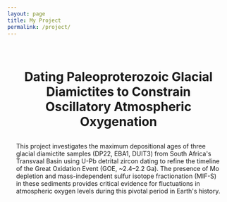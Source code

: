 ```yaml
---
layout: page
title: My Project
permalink: /project/
---
```


<div style="max-width: 800px; margin: 0 auto; padding: 20px; text-align: center;">
  <h1 style="text-align: center;">Dating Paleoproterozoic Glacial Diamictites to Constrain Oscillatory Atmospheric Oxygenation</h1>

  <div style="text-align: left; margin-top: 30px;">
    <p>This project investigates the maximum depositional ages of three glacial diamictite samples (DP22, EBA1, DUIT3) from South Africa's Transvaal Basin using U-Pb detrital zircon dating to refine the timeline of the Great Oxidation Event (GOE, ~2.4–2.2 Ga). The presence of Mo depletion and mass-independent sulfur isotope fractionation (MIF-S) in these sediments provides critical evidence for fluctuations in atmospheric oxygen levels during this pivotal period in Earth's history.</p>
  </div>
</div>
